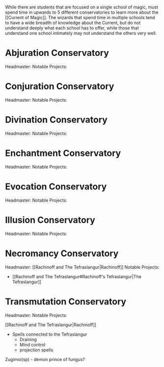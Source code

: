 While there are students that are focused on a single school of magic, must spend time in upwards to 5 different conservatories to learn more about the [[Current of Magic]]. The wizards that spend time in multiple schools tend to have a wide breadth of knowledge about the Current, but do not understand deeply what each school has to offer, while those that understand one school intimately may not understand the others very well. 

# Abjuration Conservatory
Headmaster: 
Notable Projects:

# Conjuration Conservatory
Headmaster: 
Notable Projects:

# Divination Conservatory
Headmaster: 
Notable Projects:

# Enchantment Conservatory
Headmaster: 
Notable Projects:

# Evocation Conservatory
Headmaster: 
Notable Projects:

# Illusion Conservatory
Headmaster: 
Notable Projects:

# Necromancy Conservatory
Headmaster: [[Rachinoff and The Tefraslangur|Rachinoff]]
Notable Projects:
- [[Rachinoff and The Tefraslangur#Rachinoff's Tefraslangur|The Tefraslangur]]

# Transmutation Conservatory
Headmaster: 
Notable Projects:

[[Rachinoff and The Tefraslangur|Rachinoff]]
- Spells connected to the Tefraslangur
	- Draining
	- Mind control
	- projection spells

Zugimoi(sp) - demon prince of fungus?